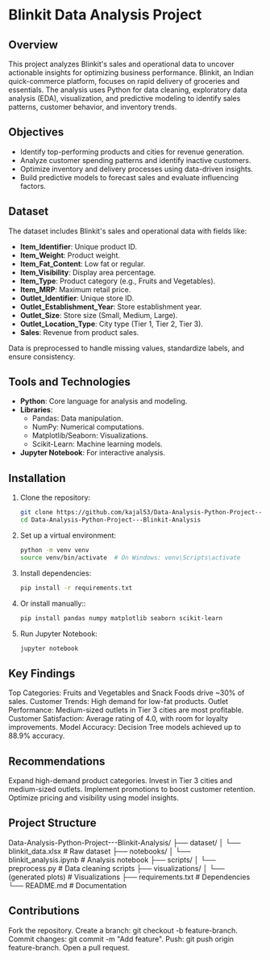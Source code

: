 # Blinkit Data Analysis Project

## Overview
This project analyzes Blinkit's sales and operational data to uncover actionable insights for optimizing business performance. Blinkit, an Indian quick-commerce platform, focuses on rapid delivery of groceries and essentials. The analysis uses Python for data cleaning, exploratory data analysis (EDA), visualization, and predictive modeling to identify sales patterns, customer behavior, and inventory trends.

## Objectives
- Identify top-performing products and cities for revenue generation.
- Analyze customer spending patterns and identify inactive customers.
- Optimize inventory and delivery processes using data-driven insights.
- Build predictive models to forecast sales and evaluate influencing factors.

## Dataset
The dataset includes Blinkit's sales and operational data with fields like:
- **Item_Identifier**: Unique product ID.
- **Item_Weight**: Product weight.
- **Item_Fat_Content**: Low fat or regular.
- **Item_Visibility**: Display area percentage.
- **Item_Type**: Product category (e.g., Fruits and Vegetables).
- **Item_MRP**: Maximum retail price.
- **Outlet_Identifier**: Unique store ID.
- **Outlet_Establishment_Year**: Store establishment year.
- **Outlet_Size**: Store size (Small, Medium, Large).
- **Outlet_Location_Type**: City type (Tier 1, Tier 2, Tier 3).
- **Sales**: Revenue from product sales.

Data is preprocessed to handle missing values, standardize labels, and ensure consistency.

## Tools and Technologies
- **Python**: Core language for analysis and modeling.
- **Libraries**:
  - Pandas: Data manipulation.
  - NumPy: Numerical computations.
  - Matplotlib/Seaborn: Visualizations.
  - Scikit-Learn: Machine learning models.
- **Jupyter Notebook**: For interactive analysis.

## Installation
1. Clone the repository:
   ```bash
   git clone https://github.com/kajal53/Data-Analysis-Python-Project---Blinkit-Analysis.git
   cd Data-Analysis-Python-Project---Blinkit-Analysis

2. Set up a virtual environment:
   ```bash
   python -m venv venv
   source venv/bin/activate  # On Windows: venv\Scripts\activate
   
3. Install dependencies: 
   ```bash
   pip install -r requirements.txt

3. Or install manually:: 
   ```bash
   pip install pandas numpy matplotlib seaborn scikit-learn
   

4. Run Jupyter Notebook:
   ```bash
   jupyter notebook 

## Key Findings
Top Categories: Fruits and Vegetables and Snack Foods drive ~30% of sales.
Customer Trends: High demand for low-fat products.
Outlet Performance: Medium-sized outlets in Tier 3 cities are most profitable.
Customer Satisfaction: Average rating of 4.0, with room for loyalty improvements.
Model Accuracy: Decision Tree models achieved up to 88.9% accuracy.

## Recommendations
Expand high-demand product categories.
Invest in Tier 3 cities and medium-sized outlets.
Implement promotions to boost customer retention.
Optimize pricing and visibility using model insights.

## Project Structure

Data-Analysis-Python-Project---Blinkit-Analysis/
├── dataset/
│   └── blinkit_data.xlsx        # Raw dataset
├── notebooks/
│   └── blinkit_analysis.ipynb   # Analysis notebook
├── scripts/
│   └── preprocess.py           # Data cleaning scripts
├── visualizations/
│   └── (generated plots)       # Visualizations
├── requirements.txt            # Dependencies
└── README.md                   # Documentation


## Contributions
Fork the repository.
Create a branch: git checkout -b feature-branch.
Commit changes: git commit -m "Add feature".
Push: git push origin feature-branch.
Open a pull request.
   
 







   

